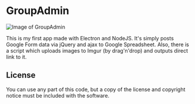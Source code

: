# GroupAdmin

![Image of GroupAdmin](https://i.imgur.com/9EYrjtm.png)

This is my first app made with Electron and NodeJS.
It's simply posts Google Form data via jQuery and ajax to Google Spreadsheet.
Also, there is a script which uploads images to Imgur (by drag'n'drop) and outputs direct link to it.

## License
You can use any part of this code, but a copy of the license and copyright notice must be included with the software.
